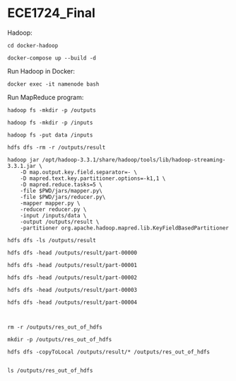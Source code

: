 # ECE1724_Final
 

Hadoop:
```console
cd docker-hadoop
```
```console
docker-compose up --build -d
```


Run Hadoop in Docker:
```console
docker exec -it namenode bash
```

Run MapReduce program:
```console
hadoop fs -mkdir -p /outputs
```
```console
hadoop fs -mkdir -p /inputs
```
```console
hadoop fs -put data /inputs
```

```console
hdfs dfs -rm -r /outputs/result
```

```console
hadoop jar /opt/hadoop-3.3.1/share/hadoop/tools/lib/hadoop-streaming-3.3.1.jar \
    -D map.output.key.field.separator=- \
    -D mapred.text.key.partitioner.options=-k1,1 \
    -D mapred.reduce.tasks=5 \
    -file $PWD/jars/mapper.py\
    -file $PWD/jars/reducer.py\
    -mapper mapper.py \
    -reducer reducer.py \
    -input /inputs/data \
    -output /outputs/result \
    -partitioner org.apache.hadoop.mapred.lib.KeyFieldBasedPartitioner
```

```console
hdfs dfs -ls /outputs/result
```
```console
hdfs dfs -head /outputs/result/part-00000
```
```console
hdfs dfs -head /outputs/result/part-00001
```
```console
hdfs dfs -head /outputs/result/part-00002
```
```console
hdfs dfs -head /outputs/result/part-00003
```
```console
hdfs dfs -head /outputs/result/part-00004
```
```console


rm -r /outputs/res_out_of_hdfs
```
```console
mkdir -p /outputs/res_out_of_hdfs
```
```console
hdfs dfs -copyToLocal /outputs/result/* /outputs/res_out_of_hdfs
```
```console

ls /outputs/res_out_of_hdfs
```

